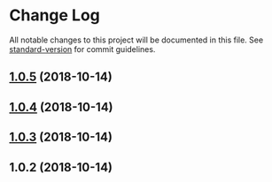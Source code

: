 # Change Log

All notable changes to this project will be documented in this file. See [standard-version](https://github.com/conventional-changelog/standard-version) for commit guidelines.

<a name="1.0.5"></a>
## [1.0.5](https://github.com/codeandcats/compare-lists/compare/v1.0.4...v1.0.5) (2018-10-14)



<a name="1.0.4"></a>
## [1.0.4](https://github.com/codeandcats/compare-lists/compare/v1.0.3...v1.0.4) (2018-10-14)



<a name="1.0.3"></a>
## [1.0.3](https://github.com/codeandcats/compare-lists/compare/v1.0.2...v1.0.3) (2018-10-14)



<a name="1.0.2"></a>
## 1.0.2 (2018-10-14)
